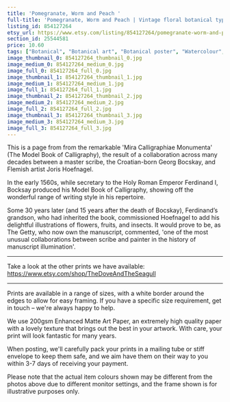 ```yaml
---
title: 'Pomegranate, Worm and Peach '
full-title: 'Pomegranate, Worm and Peach | Vintage floral botanical typographic art print for nature and literature lovers | Model Book of Calligraphy'
listing_id: 854127264
etsy_url: https://www.etsy.com/listing/854127264/pomegranate-worm-and-peach-vintage?utm_source=site&utm_medium=api&utm_campaign=api
section_id: 25544581
price: 10.60
tags: ["Botanical", "Botanical art", "Botanical poster", "Watercolour", "Calligraphy", "Vintage Botanical", "Georg Bocskay", "Joris Hoefnagel", "Calligraphic art", "Literature print", "Flower wall art", "Garden fruits", "Nature print"]
image_thumbnail_0: 854127264_thumbnail_0.jpg
image_medium_0: 854127264_medium_0.jpg
image_full_0: 854127264_full_0.jpg
image_thumbnail_1: 854127264_thumbnail_1.jpg
image_medium_1: 854127264_medium_1.jpg
image_full_1: 854127264_full_1.jpg
image_thumbnail_2: 854127264_thumbnail_2.jpg
image_medium_2: 854127264_medium_2.jpg
image_full_2: 854127264_full_2.jpg
image_thumbnail_3: 854127264_thumbnail_3.jpg
image_medium_3: 854127264_medium_3.jpg
image_full_3: 854127264_full_3.jpg
---
```

This is a page from from the remarkable &#39;Mira Calligraphiae Monumenta&#39; (The Model Book of Calligraphy), the result of a collaboration across many decades between a master scribe, the Croatian-born Georg Bocskay, and Flemish artist Joris Hoefnagel. 

In the early 1560s, while secretary to the Holy Roman Emperor Ferdinand I, Bocksay produced his Model Book of Calligraphy, showing off the wonderful range of writing style in his repertoire. 

Some 30 years later (and 15 years after the death of Bocskay), Ferdinand’s grandson, who had inherited the book, commissioned Hoefnagel to add his delightful illustrations of flowers, fruits, and insects. It would prove to be, as The Getty, who now own the manuscript, commented, &#39;one of the most unusual collaborations between scribe and painter in the history of manuscript illumination&#39;. 

---

Take a look at the other prints we have available:
https://www.etsy.com/shop/TheDoveAndTheSeagull

---

Prints are available in a range of sizes, with a white border around the edges to allow for easy framing. If you have a specific size requirement, get in touch – we&#39;re always happy to help.

We use 200gsm Enhanced Matte Art Paper, an extremely high quality paper with a lovely texture that brings out the best in your artwork. With care, your print will look fantastic for many years.

When posting, we&#39;ll carefully pack your prints in a mailing tube or stiff envelope to keep them safe, and we aim have them on their way to you within 3-7 days of receiving your payment.

Please note that the actual item colours shown may be different from the photos above due to different monitor settings, and the frame shown is for illustrative purposes only.
